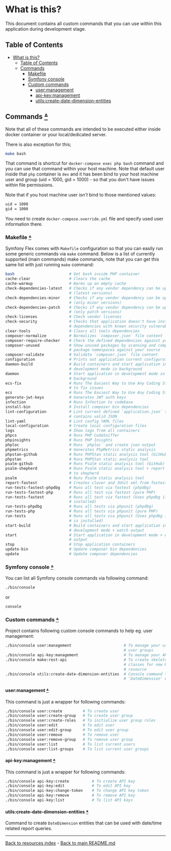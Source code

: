 # What is this?

This document contains all custom commands that you can use within this
application during development stage.

## Table of Contents

* [What is this?](#what-is-this)
  * [Table of Contents](#table-of-contents)
  * [Commands](#commands-table-of-contents)
    * [Makefile](#makefile-table-of-contents)
    * [Symfony console](#symfony-console-table-of-contents)
    * [Custom commands](#custom-commands-table-of-contents)
      * [user:management](#usermanagement-table-of-contents)
      * [api-key:management](#api-keymanagement-table-of-contents)
      * [utils:create-date-dimension-entities](#utilscreate-date-dimension-entities-table-of-contents)

## Commands [ᐞ](#table-of-contents)

Note that all of these commands are intended to be executed either inside
docker container or your local/dedicated server.

There is also exception for this;

```bash
make bash
```

That command is shortcut for `docker-compose exec php bash` command and you
can use that command within your host machine. Note that default user inside
that `php` container is `dev` and it has been bind to your host machine user
and group (uid = 1000, gid = 1000) - so that you don't have issues within file
permissions.

Note that if you host machine user _isn't_ bind to those mentioned values:

```bash
uid = 1000 
gid = 1000
```

You need to create `docker-compose.override.yml` file and specify used user
information there.

### Makefile [ᐞ](#table-of-contents)

Symfony Flex comes with `Makefile` configuration so that you can easily run
some generic commands via `make` command. Below is a list of currently
supported (main commands) make commands, note that you can get this same list
with just running `make` command:

```bash
bash                        # Get bash inside PHP container
cache-clear                 # Clears the cache
cache-warmup                # Warms up an empty cache
check-dependencies-latest   # Checks if any vendor dependency can be updated
                            # (latest versions)
check-dependencies-minor    # Checks if any vendor dependency can be updated 
                            # (only minor versions)
check-dependencies-patch    # Checks if any vendor dependency can be updated 
                            # (only patch versions)
check-licenses              # Check vendor licenses
check-security              # Checks that application doesn't have installed
                            # dependencies with known security vulnerabilities
clear-tools                 # Clears all tools dependencies
composer-normalize          # Normalizes `composer.json` file content
composer-require-checker    # Check the defined dependencies against your code
composer-unused             # Show unused packages by scanning and comparing
                            # package namespaces against your source
composer-validate           # Validate `composer.json` file content
configuration               # Prints out application current configuration
daemon-build                # Build containers and start application in
                            # development mode in background
daemon                      # Start application in development mode in
                            # background
ecs-fix                     # Runs The Easiest Way to Use Any Coding Standard
                            # to fix issues
ecs                         # Runs The Easiest Way to Use Any Coding Standard
generate-jwt-keys           # Generates JWT auth keys
infection                   # Runs Infection to codebase
install-bin                 # Install composer bin dependencies
lint-configuration          # Lint current defined `application.json` that it
                            # contains valid JSON
lint-yaml                   # Lint config YAML files
local-configuration         # Create local configuration files
logs                        # Show logs from all containers
phpcs                       # Runs PHP CodeSniffer
phpinsights                 # Runs PHP Insights
phploc                      # Runs `phploc` and create json output
phpmetrics                  # Generates PhpMetrics static analysis
phpstan-github              # Runs PHPStan static analysis tool (GitHub)
phpstan                     # Runs PHPStan static analysis tool
psalm-github                # Runs Psalm static analysis tool (GitHub)
psalm-shepherd              # Runs Psalm static analysis tool + report results
                            # to shepherd
psalm                       # Runs Psalm static analysis tool
report-fastest              # Creates clover and JUnit xml from fastest run
run-tests-fastest-phpdbg    # Runs all test via fastest (phpdbg)
run-tests-fastest-php       # Runs all test via fastest (pure PHP)
run-tests-fastest           # Runs all test via fastest (Uses phpdbg if that is
                            # installed)
run-tests-phpdbg            # Runs all tests via phpunit (phpdbg)
run-tests-php               # Runs all tests via phpunit (pure PHP)
run-tests                   # Runs all tests via phpunit (Uses phpdbg if that
                            # is installed)
start-build                 # Build containers and start application in
                            # development mode + watch output
start                       # Start application in development mode + watch
                            # output
stop                        # Stop application containers
update-bin                  # Update composer bin dependencies
update                      # Update composer dependencies
```

### Symfony console [ᐞ](#table-of-contents)

You can list all Symfony console commands via following command:

```bash
./bin/console
```

or

```bash
console
```

### Custom commands [ᐞ](#table-of-contents)

Project contains following custom console commands to help eg. user management:

```bash
./bin/console user:management                       # To manage your users and
                                                    # user groups
./bin/console api-key:management                    # To manage your API keys
./bin/console make:rest-api                         # To create skeleton
                                                    # classes for new REST
                                                    # resource
./bin/console utils:create-date-dimension-entities  # Console command to create
                                                    # 'DateDimension' entities.
```

#### user:management [ᐞ](#table-of-contents)

This command is just a wrapper for following commands:

```bash
./bin/console user:create         # To create user
./bin/console user:create-group   # To create user group
./bin/console user:create-roles   # To initialize user group roles
./bin/console user:edit           # To edit user
./bin/console user:edit-group     # To edit user group
./bin/console user:remove         # To remove user
./bin/console user:remove-group   # To remove user group
./bin/console user:list           # To list current users
./bin/console user:list-groups    # To list current user groups
```

#### api-key:management [ᐞ](#table-of-contents)

This command is just a wrapper for following commands:

```bash
./bin/console api-key:create          # To create API key
./bin/console api-key:edit            # To edit API key
./bin/console api-key:change-token    # To change API key token
./bin/console api-key:remove          # To remove API key
./bin/console api-key:list            # To list API keys
```

#### utils:create-date-dimension-entities [ᐞ](#table-of-contents)

Command to create `DateDimension` entities that can be used with date/time
related report queries.

---

[Back to resources index](README.md) - [Back to main README.md](../README.md)
